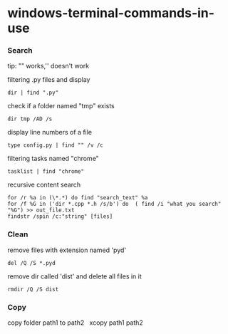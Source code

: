 # windows-terminal-commands-in-use
### Search
  tip: "" works,'' doesn't work
  
  filtering .py files and display
  
    dir | find ".py"
  
  check if a folder named "tmp" exists
  
    dir tmp /AD /s
    
  display line numbers of a file
  
    type config.py | find "" /v /c
  
  filtering tasks named "chrome"
  
    tasklist | find "chrome"
    
  recursive content search 
    
    for /r %a in (\*.*) do find "search_text" %a
    for /f %G in ('dir *.cpp *.h /s/b') do  ( find /i "what you search"  "%G") >> out_file.txt
    findstr /spin /c:"string" [files]
    
### Clean

  remove files with extension named 'pyd'
  
    del /Q /S *.pyd

  remove dir called 'dist' and delete all files in it
  
    rmdir /Q /S dist

### Copy

  copy folder path1 to path2
  
    xcopy path1 path2
  
